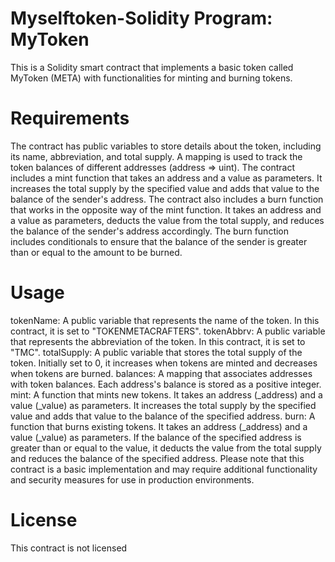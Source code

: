# Myselftoken-Solidity Program: MyToken
This is a Solidity smart contract that implements a basic token called MyToken (META) with functionalities for minting and burning tokens.

# Requirements
The contract has public variables to store details about the token, including its name, abbreviation, and total supply.
A mapping is used to track the token balances of different addresses (address => uint).
The contract includes a mint function that takes an address and a value as parameters. It increases the total supply by the specified value and adds that value to the balance of the sender's address.
The contract also includes a burn function that works in the opposite way of the mint function. It takes an address and a value as parameters, deducts the value from the total supply, and reduces the balance of the sender's address accordingly.
The burn function includes conditionals to ensure that the balance of the sender is greater than or equal to the amount to be burned.
# Usage
tokenName: A public variable that represents the name of the token. In this contract, it is set to "TOKENMETACRAFTERS".
tokenAbbrv: A public variable that represents the abbreviation of the token. In this contract, it is set to "TMC".
totalSupply: A public variable that stores the total supply of the token. Initially set to 0, it increases when tokens are minted and decreases when tokens are burned.
balances: A mapping that associates addresses with token balances. Each address's balance is stored as a positive integer.
mint: A function that mints new tokens. It takes an address (_address) and a value (_value) as parameters. It increases the total supply by the specified value and adds that value to the balance of the specified address.
burn: A function that burns existing tokens. It takes an address (_address) and a value (_value) as parameters. If the balance of the specified address is greater than or equal to the value, it deducts the value from the total supply and reduces the balance of the specified address.
Please note that this contract is a basic implementation and may require additional functionality and security measures for use in production environments.

# License
This contract is not licensed
